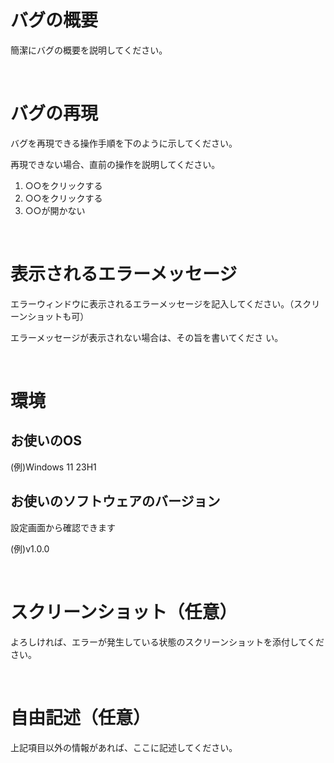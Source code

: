 # バグの概要
簡潔にバグの概要を説明してください。

<br>

# バグの再現
バグを再現できる操作手順を下のように示してください。

再現できない場合、直前の操作を説明してください。
1. ○○をクリックする
2. ○○をクリックする
3. ○○が開かない

<br>

# 表示されるエラーメッセージ
エラーウィンドウに表示されるエラーメッセージを記入してください。（スクリーンショットも可）

エラーメッセージが表示されない場合は、その旨を書いてくださ  い。

<br>

# 環境
## **お使いのOS**
(例)Windows 11 23H1
## **お使いのソフトウェアのバージョン**
設定画面から確認できます

(例)v1.0.0

<br>

# スクリーンショット（任意）
よろしければ、エラーが発生している状態のスクリーンショットを添付してください。

<br>

# 自由記述（任意）
上記項目以外の情報があれば、ここに記述してください。
